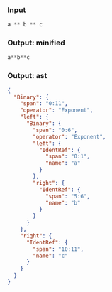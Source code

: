 ### Input
```js parse:expr
a ** b ** c
```

### Output: minified
```js
a**b**c
```

### Output: ast
```json
{
  "Binary": {
    "span": "0:11",
    "operator": "Exponent",
    "left": {
      "Binary": {
        "span": "0:6",
        "operator": "Exponent",
        "left": {
          "IdentRef": {
            "span": "0:1",
            "name": "a"
          }
        },
        "right": {
          "IdentRef": {
            "span": "5:6",
            "name": "b"
          }
        }
      }
    },
    "right": {
      "IdentRef": {
        "span": "10:11",
        "name": "c"
      }
    }
  }
}
```
